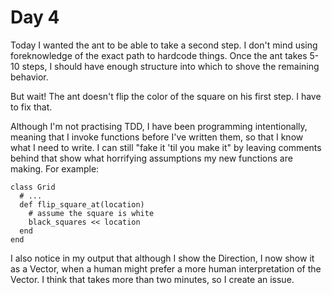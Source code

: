 # Day 4

Today I wanted the ant to be able to take a second step. I don't mind using foreknowledge of the exact path to hardcode things. Once the ant takes 5-10 steps, I should have enough structure into which to shove the remaining behavior.

But wait! The ant doesn't flip the color of the square on his first step. I have to fix that.

Although I'm not practising TDD, I have been programming intentionally, meaning that I invoke functions before I've written them, so that I know what I need to write. I can still "fake it 'til you make it" by leaving comments behind that show what horrifying assumptions my new functions are making. For example:

```
class Grid
  # ...
  def flip_square_at(location)
    # assume the square is white
    black_squares << location
  end
end
```

I also notice in my output that although I show the Direction, I now show it as a Vector, when a human might prefer a more human interpretation of the Vector. I think that takes more than two minutes, so I create an issue.
